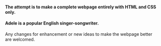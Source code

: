 #### The attempt is to make a complete webpage entirely with HTML and CSS only.
#### Adele is a popular English singer-songwriter.
Any changes for enhancement or new ideas to make the webpage better are welcomed.
